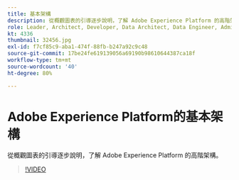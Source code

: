 ```yaml
---
title: 基本架構
description: 從概觀圖表的引導逐步說明，了解 Adobe Experience Platform 的高階架構。
role: Leader, Architect, Developer, Data Architect, Data Engineer, Admin, User
kt: 4336
thumbnail: 32456.jpg
exl-id: f7cf85c9-aba1-474f-88fb-b247a92c9c48
source-git-commit: 17be24fe619139056a69190b98610644387ca18f
workflow-type: tm+mt
source-wordcount: '40'
ht-degree: 80%

---
```


# Adobe Experience Platform的基本架構

從概觀圖表的引導逐步說明，了解 Adobe Experience Platform 的高階架構。

>[!VIDEO](https://video.tv.adobe.com/v/32456?quality=12&learn=on)


